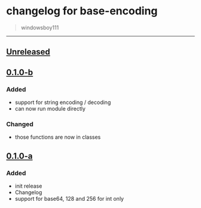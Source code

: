 # changelog for base-encoding
> windowsboy111

---
## [Unreleased]

## [0.1.0-b]
### Added
- support for string encoding / decoding
- can now run module directly
### Changed
- those functions are now in classes

## [0.1.0-a]
### Added
- init release
- Changelog
- support for base64, 128 and 256 for int only


[Unreleased]:   https://github.com/windowsboy111/base-encoding/compare/0.1.0-b...HEAD   
[0.1.0-b]:      https://github.com/windowsboy111/base-encoding/compare/0.1.0-a...0.1.0-b
[0.1.0-a]:      https://github.com/windowsboy111/base-encoding/releases/tag/0.1.0-a
